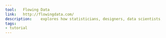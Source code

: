 ```yaml
---
tool:	Flowing Data
link:	http://flowingdata.com/
description:	explores how statisticians, designers, data scientists, and others use analysis, visualization, and exploration to understand data and ourselves
tags:
- tutorial
---
```

